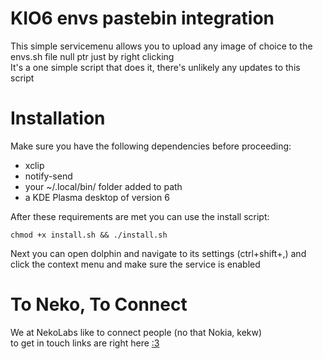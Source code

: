 # KIO6 envs pastebin integration  
This simple servicemenu allows you to upload any image of choice to the envs.sh file null ptr just by right clicking  
It's a one simple script that does it, there's unlikely any updates to this script  
  
# Installation  
Make sure you have the following dependencies before proceeding:  
- xclip  
- notify-send  
- your ~/.local/bin/ folder added to path  
- a KDE Plasma desktop of version 6  
  
After these requirements are met you can use the install script:  
```
chmod +x install.sh && ./install.sh
```
  
Next you can open dolphin and navigate to its settings (ctrl+shift+,) and click the context menu and make sure the service is enabled  
  
# To Neko, To Connect  
We at NekoLabs like to connect people (no that Nokia, kekw)  
to get in touch links are right here [:3](https://github.com/NekoMimiOfficial/NekoMimiOfficial)  

